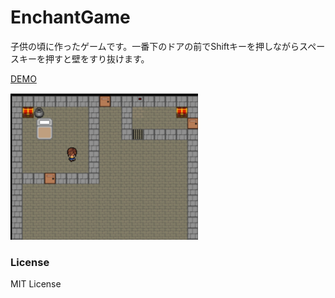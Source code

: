 # EnchantGame
子供の頃に作ったゲームです。一番下のドアの前でShiftキーを押しながらスペースキーを押すと壁をすり抜けます。

[DEMO](https://takutoyoshikai.github.io/EnchantGame/index.html)

<img src="./image.png" width="300">

### License
MIT License
